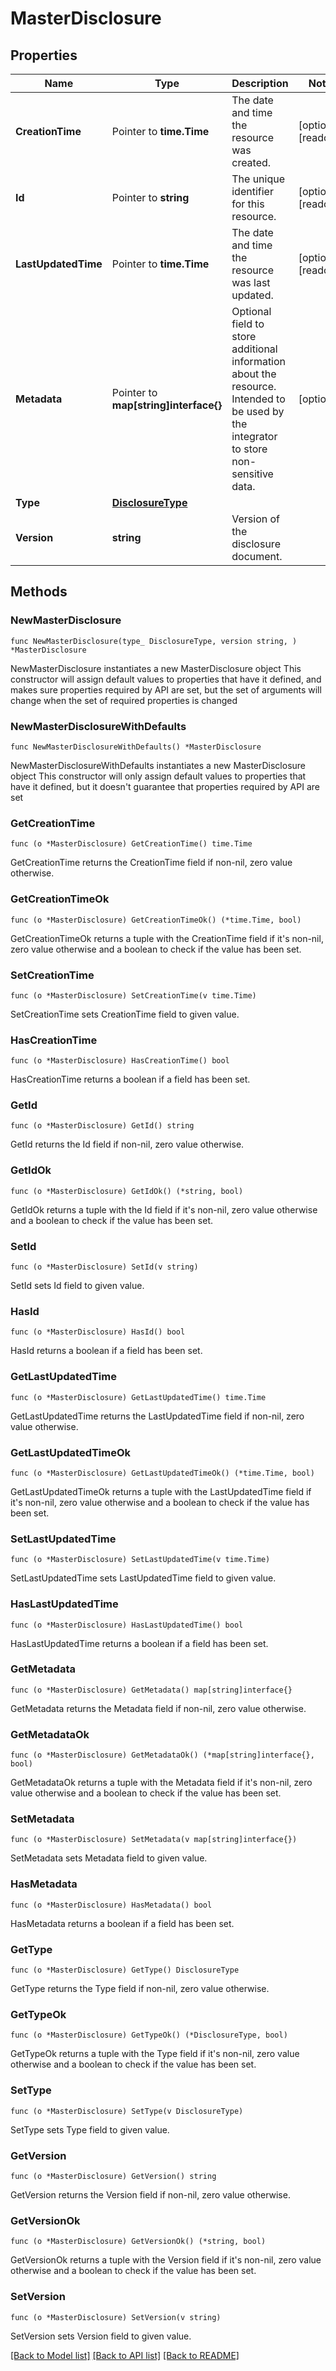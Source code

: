 # MasterDisclosure

## Properties

Name | Type | Description | Notes
------------ | ------------- | ------------- | -------------
**CreationTime** | Pointer to **time.Time** | The date and time the resource was created. | [optional] [readonly] 
**Id** | Pointer to **string** | The unique identifier for this resource. | [optional] [readonly] 
**LastUpdatedTime** | Pointer to **time.Time** | The date and time the resource was last updated. | [optional] [readonly] 
**Metadata** | Pointer to **map[string]interface{}** | Optional field to store additional information about the resource. Intended to be used by the integrator to store non-sensitive data.  | [optional] 
**Type** | [**DisclosureType**](DisclosureType.md) |  | 
**Version** | **string** | Version of the disclosure document. | 

## Methods

### NewMasterDisclosure

`func NewMasterDisclosure(type_ DisclosureType, version string, ) *MasterDisclosure`

NewMasterDisclosure instantiates a new MasterDisclosure object
This constructor will assign default values to properties that have it defined,
and makes sure properties required by API are set, but the set of arguments
will change when the set of required properties is changed

### NewMasterDisclosureWithDefaults

`func NewMasterDisclosureWithDefaults() *MasterDisclosure`

NewMasterDisclosureWithDefaults instantiates a new MasterDisclosure object
This constructor will only assign default values to properties that have it defined,
but it doesn't guarantee that properties required by API are set

### GetCreationTime

`func (o *MasterDisclosure) GetCreationTime() time.Time`

GetCreationTime returns the CreationTime field if non-nil, zero value otherwise.

### GetCreationTimeOk

`func (o *MasterDisclosure) GetCreationTimeOk() (*time.Time, bool)`

GetCreationTimeOk returns a tuple with the CreationTime field if it's non-nil, zero value otherwise
and a boolean to check if the value has been set.

### SetCreationTime

`func (o *MasterDisclosure) SetCreationTime(v time.Time)`

SetCreationTime sets CreationTime field to given value.

### HasCreationTime

`func (o *MasterDisclosure) HasCreationTime() bool`

HasCreationTime returns a boolean if a field has been set.

### GetId

`func (o *MasterDisclosure) GetId() string`

GetId returns the Id field if non-nil, zero value otherwise.

### GetIdOk

`func (o *MasterDisclosure) GetIdOk() (*string, bool)`

GetIdOk returns a tuple with the Id field if it's non-nil, zero value otherwise
and a boolean to check if the value has been set.

### SetId

`func (o *MasterDisclosure) SetId(v string)`

SetId sets Id field to given value.

### HasId

`func (o *MasterDisclosure) HasId() bool`

HasId returns a boolean if a field has been set.

### GetLastUpdatedTime

`func (o *MasterDisclosure) GetLastUpdatedTime() time.Time`

GetLastUpdatedTime returns the LastUpdatedTime field if non-nil, zero value otherwise.

### GetLastUpdatedTimeOk

`func (o *MasterDisclosure) GetLastUpdatedTimeOk() (*time.Time, bool)`

GetLastUpdatedTimeOk returns a tuple with the LastUpdatedTime field if it's non-nil, zero value otherwise
and a boolean to check if the value has been set.

### SetLastUpdatedTime

`func (o *MasterDisclosure) SetLastUpdatedTime(v time.Time)`

SetLastUpdatedTime sets LastUpdatedTime field to given value.

### HasLastUpdatedTime

`func (o *MasterDisclosure) HasLastUpdatedTime() bool`

HasLastUpdatedTime returns a boolean if a field has been set.

### GetMetadata

`func (o *MasterDisclosure) GetMetadata() map[string]interface{}`

GetMetadata returns the Metadata field if non-nil, zero value otherwise.

### GetMetadataOk

`func (o *MasterDisclosure) GetMetadataOk() (*map[string]interface{}, bool)`

GetMetadataOk returns a tuple with the Metadata field if it's non-nil, zero value otherwise
and a boolean to check if the value has been set.

### SetMetadata

`func (o *MasterDisclosure) SetMetadata(v map[string]interface{})`

SetMetadata sets Metadata field to given value.

### HasMetadata

`func (o *MasterDisclosure) HasMetadata() bool`

HasMetadata returns a boolean if a field has been set.

### GetType

`func (o *MasterDisclosure) GetType() DisclosureType`

GetType returns the Type field if non-nil, zero value otherwise.

### GetTypeOk

`func (o *MasterDisclosure) GetTypeOk() (*DisclosureType, bool)`

GetTypeOk returns a tuple with the Type field if it's non-nil, zero value otherwise
and a boolean to check if the value has been set.

### SetType

`func (o *MasterDisclosure) SetType(v DisclosureType)`

SetType sets Type field to given value.


### GetVersion

`func (o *MasterDisclosure) GetVersion() string`

GetVersion returns the Version field if non-nil, zero value otherwise.

### GetVersionOk

`func (o *MasterDisclosure) GetVersionOk() (*string, bool)`

GetVersionOk returns a tuple with the Version field if it's non-nil, zero value otherwise
and a boolean to check if the value has been set.

### SetVersion

`func (o *MasterDisclosure) SetVersion(v string)`

SetVersion sets Version field to given value.



[[Back to Model list]](../../README.md#documentation-for-models) [[Back to API list]](../../README.md#documentation-for-api-endpoints) [[Back to README]](../../README.md)


